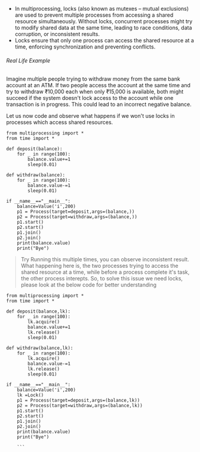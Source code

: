 * In multiprocessing, locks (also known as mutexes – mutual exclusions) are used to prevent multiple processes from accessing a shared resource simultaneously. Without locks, concurrent processes might try to modify shared data at the same time, leading to race conditions, data corruption, or inconsistent results.
* Locks ensure that only one process can access the shared resource at a time, enforcing synchronization and preventing conflicts.

###### Real Life Example
Imagine multiple people trying to withdraw money from the same bank account at an ATM. If two people access the account at the same time and try to withdraw ₹10,000 each when only ₹15,000 is available, both might succeed if the system doesn't lock access to the account while one transaction is in progress. This could lead to an incorrect negative balance.

Let us now code and observe what happens if we won't use locks in processes which access shared resources.
```
from multiprocessing import *
from time import *

def deposit(balance):
    for _ in range(100):
        balance.value+=1
        sleep(0.01)

def withdraw(balance):
    for _ in range(100):
        balance.value-=1
        sleep(0.01)

if __name__=="__main__":
    balance=Value('i',200)
    p1 = Process(target=deposit,args=(balance,))
    p2 = Process(target=withdraw,args=(balance,))
    p1.start()
    p2.start()
    p1.join()
    p2.join()
    print(balance.value)
    print("Bye")
```
> Try Running this multiple times, you can observe inconsistent result.
> What happening here is, the two processes trying to access the shared resource at a time, while before a process complete it's task, the other process interepts.
> So, to solve this issue we need locks, please look at the below code for better understanding

```
from multiprocessing import *
from time import *

def deposit(balance,lk):
    for _ in range(100):
        lk.acquire()
        balance.value+=1
        lk.release()
        sleep(0.01)

def withdraw(balance,lk):
    for _ in range(100):
        lk.acquire()
        balance.value-=1
        lk.release()
        sleep(0.01)

if __name__=="__main__":
    balance=Value('i',200)
    lk =Lock()
    p1 = Process(target=deposit,args=(balance,lk))
    p2 = Process(target=withdraw,args=(balance,lk))
    p1.start()
    p2.start()
    p1.join()
    p2.join()
    print(balance.value)
    print("Bye")

    ```
